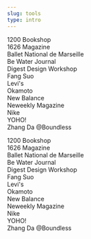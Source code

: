 ```yaml
---
slug: tools
type: intro
---
```


1200 Bookshop<br/>
1626 Magazine<br/>
Ballet National de Marseille<br/>
Be Water Journal<br/>
Digest Design Workshop<br/>
Fang Suo<br/>
Levi's<br/>
Okamoto<br/>
New Balance<br/>
Neweekly Magazine<br/>
Nike<br/>
YOHO!<br/>
Zhang Da @Boundless<br/>

<!-- lang -->

1200 Bookshop<br/>
1626 Magazine<br/>
Ballet National de Marseille<br/>
Be Water Journal<br/>
Digest Design Workshop<br/>
Fang Suo<br/>
Levi's<br/>
Okamoto<br/>
New Balance<br/>
Neweekly Magazine<br/>
Nike<br/>
YOHO!<br/>
Zhang Da @Boundless<br/>
